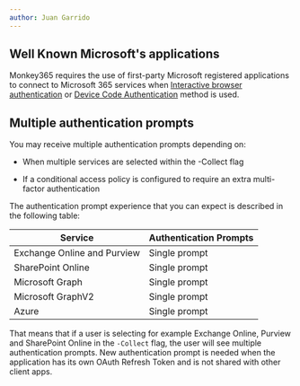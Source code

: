 ```yaml
---
author: Juan Garrido
---
```


## Well Known Microsoft's applications

Monkey365 requires the use of first-party Microsoft registered applications to connect to Microsoft 365 services when [Interactive browser authentication](authFlows/interactive.md) or [Device Code Authentication](authFlows/devicecode.md) method is used.

## Multiple authentication prompts

You may receive multiple authentication prompts depending on:

* When multiple services are selected within the -Collect flag

* If a conditional access policy is configured to require an extra multi-factor authentication

The authentication prompt experience that you can expect is described in the following table:

<center>
<table>
  <thead>
    <tr>
      <th>Service</th>
	  <th>Authentication Prompts</th>
    </tr>
  </thead>
  <tbody>
    <tr>
      <td>Exchange Online and Purview</td>
      <td>Single prompt</td>
    </tr>
    <tr>
      <td>SharePoint Online</td>
      <td>Single prompt</td>
    </tr>
	<tr>
      <td>Microsoft Graph</td>
      <td>Single prompt</td>
    </tr>
	<tr>
      <td>Microsoft GraphV2</td>
      <td>Single prompt</td>
    </tr>
	<tr>
      <td>Azure</td>
      <td>Single prompt</td>
    </tr>
  </tbody>
</table>
</center>

That means that if a user is selecting for example Exchange Online, Purview and SharePoint Online in the `-Collect` flag, the user will see multiple authentication prompts. New authentication prompt is needed when the application has its own OAuth Refresh Token and is not shared with other client apps. 